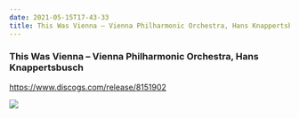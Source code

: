 ```yaml
---
date: 2021-05-15T17-43-33
title: This Was Vienna – Vienna Philharmonic Orchestra, Hans Knappertsbusch
---
```

### This Was Vienna – Vienna Philharmonic Orchestra, Hans Knappertsbusch
https://www.discogs.com/release/8151902

![](dayone-moment://43DDAAEB1CC84E5EA2F1EE33B6CCD201)
